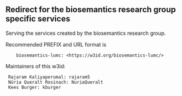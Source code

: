 ## Redirect for the biosemantics research group specific services 

Serving the services created by the biosemantics research group.  

Recommended PREFIX and URL format is 

        biosemantics-lumc: <https://w3id.org/biosemantics-lumc/>

Maintainers of this w3id:

     Rajaram Kaliyaperumal: rajaram5
     Núria Queralt Rosinach: NuriaQueralt
     Kees Burger: kburger
